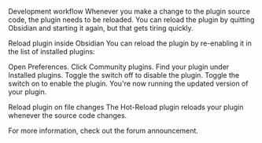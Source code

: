 
Development workflow
Whenever you make a change to the plugin source code, the plugin needs to be reloaded. You can reload the plugin by quitting Obsidian and starting it again, but that gets tiring quickly.

Reload plugin inside Obsidian 
You can reload the plugin by re-enabling it in the list of installed plugins:

Open Preferences.
Click Community plugins.
Find your plugin under Installed plugins.
Toggle the switch off to disable the plugin.
Toggle the switch on to enable the plugin.
You're now running the updated version of your plugin.

Reload plugin on file changes 
The Hot-Reload plugin reloads your plugin whenever the source code changes.

For more information, check out the forum announcement.